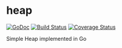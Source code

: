 # heap

[![GoDoc](https://img.shields.io/badge/godoc-reference-blue.svg?style=flat)](https://godoc.org/github.com/xlucas/heap)
[![Build Status](https://travis-ci.org/xlucas/heap.svg?branch=master)](https://travis-ci.org/xlucas/heap)
[![Coverage Status](https://coveralls.io/repos/github/xlucas/heap/badge.svg?branch=master&service=github)](https://coveralls.io/github/xlucas/heap?branch=master)

Simple Heap implemented in Go

